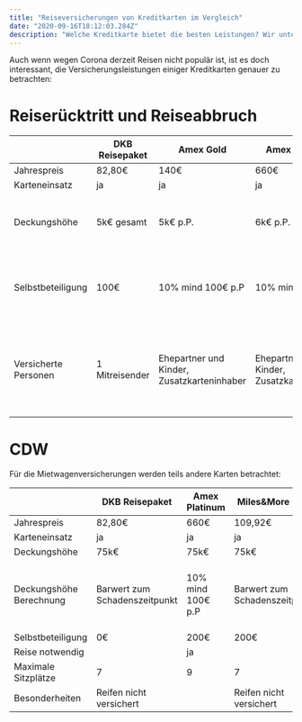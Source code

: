 ```yaml
---
title: "Reiseversicherungen von Kreditkarten im Vergleich"
date: "2020-09-16T18:12:03.284Z"
description: "Welche Kreditkarte bietet die besten Leistungen? Wir untersuchen"
---
```


Auch wenn wegen Corona derzeit Reisen nicht populär ist, ist es doch interessant, die Versicherungsleistungen einiger Kreditkarten genauer zu betrachten:

# Reiserücktritt und Reiseabbruch


|                      | DKB Reisepaket | Amex Gold                                  | Amex Platinum                              | Miles&More Gold                                        | Naspa Gold            | Advanzia                                                                   | Barclaycard Platinum                                      |
|----------------------|----------------|--------------------------------------------|--------------------------------------------|--------------------------------------------------------|-----------------------|----------------------------------------------------------------------------|-----------------------------------------------------------|
| Jahrespreis          | 82,80€         | 140€                                       | 660€                                       | 109,92€                                                | 60€                   | 0€                                                                         | 99€                                                       |
| Karteneinsatz        | ja             | ja                                         | ja                                         | ja                                                     | nein                  | ja                                                                         | nein                                                      |
| Deckungshöhe         | 5k€ gesamt     | 5k€ p.P.                                   | 6k€ p.P.                                   | 5k€ gesamt                                             | 10k€ gesamt           | 3k€                                                                        | 5.2k€ Karteninhaber 10.3k€ für alle Reisenden             |
| Selbstbeteiligung    | 100€           | 10% mind 100€  p.P                         | 10% mind 100€ p.P                          | 10%, mind 100€                                         | 150€, maximal 300€    | 20%, mind 100€ p.P                                                         | 100€ p.P 20%, mind 100€ p.P bei Auslösung durch Krankheit |
| Versicherte Personen | 1 Mitreisender | Ehepartner und Kinder, Zusatzkarteninhaber | Ehepartner und Kinder, Zusatzkarteninahber | Ehepartner und Kinder, oder andere, maximal 5 Reisende | Ehepartner und Kinder | Partner und Kinder oder 3 andere Reisenden, maximal 4 versicherte Personen | maximal 6 Mitreisende                                     |


# CDW

Für die Mietwagenversicherungen werden teils andere Karten betrachtet:


|                         | DKB Reisepaket                | Amex Platinum     | Miles&More Gold               | Barclaycard Platinum                                             | Barclaycard EW Gold     |
|-------------------------|-------------------------------|-------------------|-------------------------------|------------------------------------------------------------------|-------------------------|
| Jahrespreis             | 82,80€                        | 660€              | 109,92€                       | 99€                                                              | 69€                     |
| Karteneinsatz           | ja                            | ja                | ja                            | ja                                                               | ja                      |
| Deckungshöhe            | 75k€                          | 75k€              | 75k€                          | 100k€                                                            | 75k€                    |
| Deckungshöhe Berechnung | Barwert zum Schadenszeitpunkt | 10% mind 100€ p.P | Barwert zum Schadenszeitpunkt | Buchwert im Großhandel abzüglich Abschreibung und Bergungskosten | Marktwert               |
| Selbstbeteiligung       | 0€                            | 200€              | 200€                          | 0€                                                               | 230€                    |
| Reise notwendig         |                               | ja                |                               | ja                                                               |                         |
| Maximale Sitzplätze     | 7                             | 9                 | 7                             | keine Einschränkung                                              | keine Einschränkung     |
| Besonderheiten          | Reifen nicht versichert       |                   | Reifen nicht versichert       |                                                                  | Reifen nicht versichert |
